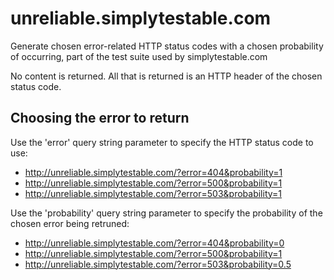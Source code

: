unreliable.simplytestable.com
=============================

Generate chosen error-related HTTP status codes with a chosen probability of occurring, part of the test suite used by simplytestable.com

No content is returned. All that is returned is an HTTP header of the chosen status code.

## Choosing the error to return

Use the 'error' query string parameter to specify the HTTP status code to use:

- http://unreliable.simplytestable.com/?error=404&probability=1
- http://unreliable.simplytestable.com/?error=500&probability=1
- http://unreliable.simplytestable.com/?error=503&probability=1

Use the 'probability' query string parameter to specify the probability of the chosen error being retruned:

- http://unreliable.simplytestable.com/?error=404&probability=0
- http://unreliable.simplytestable.com/?error=500&probability=1
- http://unreliable.simplytestable.com/?error=503&probability=0.5
